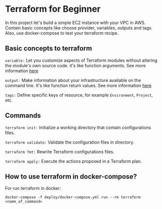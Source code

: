 # Terraform for Beginner
In this project let's build a simple EC2 instance with your VPC in AWS. Contain basic concepts like choose provider, variables, outputs and tags. Also, use docker-compose to test your terraform recipe.

## Basic concepts to terraform

`variable:` Let you customize aspects of Terraform modules without altering the module's own source code. it's like function arguments. See more information [here](https://www.terraform.io/language/values/variables)

`output:` Make information about your infrastructure available on the command line. It's like function return values. See more information [here](https://www.terraform.io/language/values/outputs)

`tags:` Define specific keys of resource, for example `Environment`, `Project`, etc.

## Commands

`terraform init:` Initialize a working directory that contain configurations files.

`terraform validate:` Validate the configuration files in directory.

`terraform fmt:` Rewrite Terraform configurations files.

`terraform apply:` Execute the actions proposed in a Terraform plan.

## How to use terraform in docker-compose?

For run terraform in docker:

```
docker-compose -f deploy/docker-compose.yml run --rm terraform <name_of_command>
```